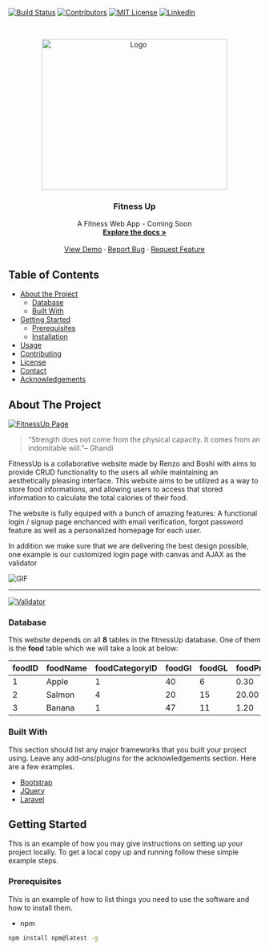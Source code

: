 
<!-- PROJECT SHIELDS -->
[![Build Status][build-shield]]()
[![Contributors][contributors-shield]]()
[![MIT License][license-shield]][license-url]
[![LinkedIn][linkedin-shield]][linkedin-url]

        
        
<!-- PROJECT LOGO -->
<br />
<p align="center">
  <a href="https://github.com/othneildrew/Best-README-Template">
    <img src="https://i.imgur.com/aIfzI2y.png" alt="Logo" width="370" height="300">
  </a>

  <h3 align="center">Fitness Up</h3>

  <p align="center">
    A Fitness Web App - Coming Soon
    <br />
    <a href="https://github.com/renwid/fitnessApp"><strong>Explore the docs »</strong></a>
    <br />
    <br />
    <a href="https://github.com/renwid/fitnessApp">View Demo</a>
    ·
    <a href="https://github.com/renwid/fitnessApp">Report Bug</a>
    ·
    <a href="https://github.com/renwid/fitnessApp">Request Feature</a>
  </p>
</p>


<!-- TABLE OF CONTENTS -->
## Table of Contents

* [About the Project](#about-the-project)
  * [Database](#database)
  * [Built With](#built-with)
* [Getting Started](#getting-started)
  * [Prerequisites](#prerequisites)
  * [Installation](#installation)
* [Usage](#usage)
* [Contributing](#contributing)
* [License](#license)
* [Contact](#contact)
* [Acknowledgements](#acknowledgements)

<!-- ABOUT THE PROJECT -->
## About The Project

[![FitnessUp Page][product-screenshot]](https://i.imgur.com/JDSKgSl.png)

> “Strength does not come from the physical capacity. It comes from an indomitable will.”– Ghandi

FitnessUp is a collaborative website made by Renzo and Boshi with aims to provide CRUD functionality to the users all while maintaining an aesthetically pleasing interface. This website aims to be utilized as a way to store food informations, and allowing users to access that stored information to calculate the total calories of their food.

The website is fully equiped with a bunch of amazing features: A functional login / signup page enchanced with email verification, forgot password feature as well as a personalized homepage for each user. 

In addition we make sure that we are delivering the best design possible, one example is our customized login page with canvas and AJAX as the validator 

![GIF](https://i.gyazo.com/76431a3bd26d74f302e53314dbaa2824.gif)

***

 [![Validator][validator-screenshot]](https://i.imgur.com/gP2IU2R.png)

### Database

This website depends on all **8** tables in the fitnessUp database. One of them is the **food** table which we will take a look at below:

|foodID|foodName|foodCategoryID|foodGI|foodGL|foodProtein|foodCarbs|foodFat|foodCalorie|
| ---  | --- | --- | --- | --- | --- | --- | --- | --- | 
|1     |Apple|1    |40   |6    |0.30 |16.60|0.20 |16.00|
|2     |Salmon|4   |20   |15   |20.00|0.00|4.00|127.00 |
|3     |Banana|1   |47   |11   |1.20|27.60|0.40|24.00 |

### Built With
This section should list any major frameworks that you built your project using. Leave any add-ons/plugins for the acknowledgements section. Here are a few examples.
* [Bootstrap](https://getbootstrap.com)
* [JQuery](https://jquery.com)
* [Laravel](https://laravel.com)



<!-- GETTING STARTED -->
## Getting Started

This is an example of how you may give instructions on setting up your project locally.
To get a local copy up and running follow these simple example steps.

### Prerequisites

This is an example of how to list things you need to use the software and how to install them.
* npm
```sh
npm install npm@latest -g
```


<!-- MARKDOWN LINKS & IMAGES -->
[build-shield]: https://img.shields.io/badge/build-passing-brightgreen.svg?style=flat-square
[contributors-shield]: https://img.shields.io/badge/contributors-2-orange.svg?style=flat-square
[license-shield]: https://img.shields.io/badge/license-MIT-blue.svg?style=flat-square
[license-url]: https://choosealicense.com/licenses/mit
[linkedin-shield]: https://img.shields.io/badge/-LinkedIn-black.svg?style=flat-square&logo=linkedin&colorB=555
[linkedin-url]: https://linkedin.com/in/othneildrew
[product-screenshot]: https://i.imgur.com/JDSKgSl.png
[validator-screenshot]: https://i.imgur.com/gP2IU2R.png
